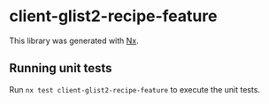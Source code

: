 # client-glist2-recipe-feature

This library was generated with [Nx](https://nx.dev).

## Running unit tests

Run `nx test client-glist2-recipe-feature` to execute the unit tests.
